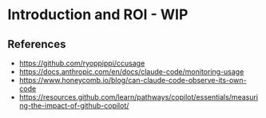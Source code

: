 # Introduction and ROI - WIP

## References

- https://github.com/ryoppippi/ccusage
- https://docs.anthropic.com/en/docs/claude-code/monitoring-usage
- https://www.honeycomb.io/blog/can-claude-code-observe-its-own-code
- https://resources.github.com/learn/pathways/copilot/essentials/measuring-the-impact-of-github-copilot/
